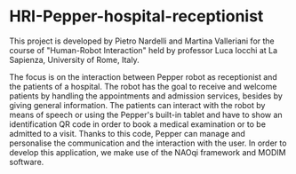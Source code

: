 # HRI-Pepper-hospital-receptionist

This project is developed by Pietro Nardelli and Martina Valleriani for the course of "Human-Robot Interaction" held by professor Luca Iocchi at La Sapienza, University of Rome, Italy.

The focus is on the interaction between Pepper robot as receptionist and the patients of a hospital. The robot has the goal to receive and welcome patients by handling the appointments and admission services, besides by giving general information. The patients can interact with the robot by means of speech or using the Pepper's built-in tablet and have to show an identification QR code in order to book a medical examination or to be admitted to a visit. Thanks to this code, Pepper can manage and personalise the communication and the interaction with the user.
In order to develop this application, we make use of the NAOqi framework and MODIM software.
